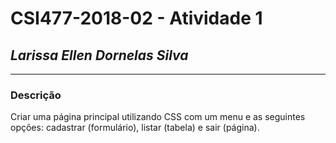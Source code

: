 # **CSI477-2018-02 - Atividade 1**
## *Larissa Ellen Dornelas Silva*

--------------


### Descrição
 Criar uma página principal utilizando CSS com um menu e as seguintes opções: cadastrar (formulário), listar (tabela) e sair (página).
